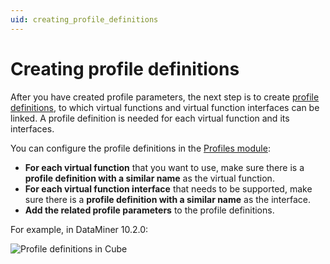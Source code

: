 ```yaml
---
uid: creating_profile_definitions
---
```


# Creating profile definitions

After you have created profile parameters, the next step is to create [profile definitions](xref:srm_definitions#profile-definition), to which virtual functions and virtual function interfaces can be linked. A profile definition is needed for each virtual function and its interfaces.

You can configure the profile definitions in the [Profiles module](xref:Configuring_profile_definitions):

- **For each virtual function** that you want to use, make sure there is a **profile definition with a similar name** as the virtual function.
- **For each virtual function interface** that needs to be supported, make sure there is a **profile definition with a similar name** as the interface.
- **Add the related profile parameters** to the profile definitions.

For example, in DataMiner 10.2.0:

![Profile definitions in Cube](~/dataminer/images/ProfileDefinitionsExample.png)
